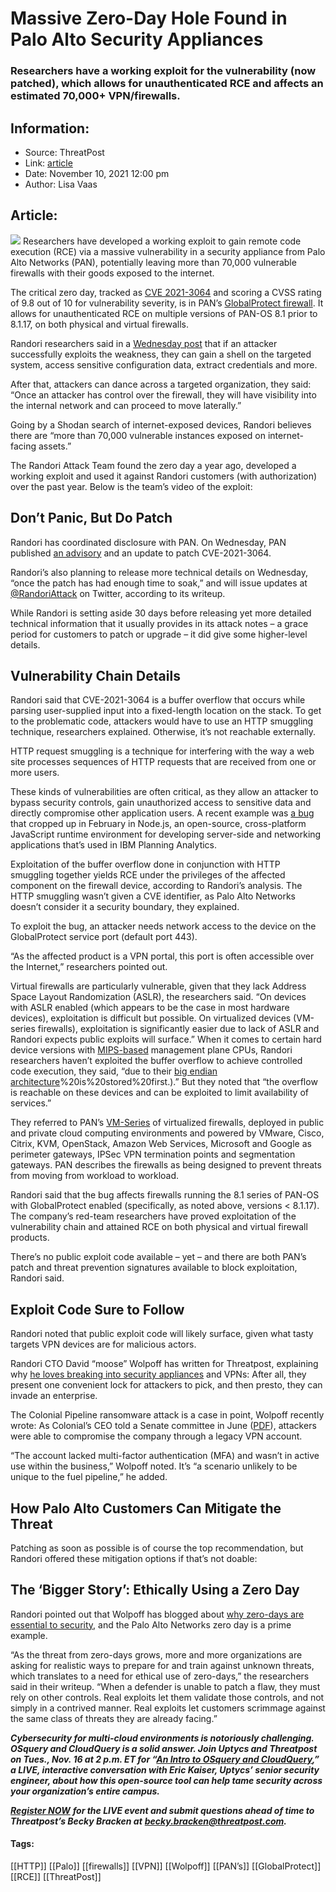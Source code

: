 # Massive Zero-Day Hole Found in Palo Alto Security Appliances
### Researchers have a working exploit for the vulnerability (now patched), which allows for unauthenticated RCE and affects an estimated 70,000+ VPN/firewalls. 

## Information:
+ Source: ThreatPost
+ Link: [article](https://kasperskycontenthub.com/threatpost-global/?p=176170)
+ Date: November 10, 2021  12:00 pm
+ Author: Lisa Vaas


## Article:
![](https://media.threatpost.com/wp-content/uploads/sites/103/2021/11/10115608/vpn-e1636563380116.jpg)
Researchers have developed a working exploit to gain remote code execution (RCE) via a massive vulnerability in a security appliance from Palo Alto Networks (PAN), potentially leaving more than 70,000 vulnerable firewalls with their goods exposed to the internet.


The critical zero day, tracked as [CVE 2021-3064](https://cve.mitre.org/cgi-bin/cvename.cgi?name=2021-3064) and scoring a CVSS rating of 9.8 out of 10 for vulnerability severity, is in PAN’s [GlobalProtect firewall](https://www.paloaltonetworks.com/products/globalprotect). It allows for unauthenticated RCE on multiple versions of PAN-OS 8.1 prior to 8.1.17, on both physical and virtual firewalls.


Randori researchers said in a [Wednesday post](https://security.paloaltonetworks.com/CVE-2021-3064) that if an attacker successfully exploits the weakness, they can gain a shell on the targeted system, access sensitive configuration data, extract credentials and more.


After that, attackers can dance across a targeted organization, they said: “Once an attacker has control over the firewall, they will have visibility into the internal network and can proceed to move laterally.”


Going by a Shodan search of internet-exposed devices, Randori believes there are “more than 70,000 vulnerable instances exposed on internet-facing assets.”


The Randori Attack Team found the zero day a year ago, developed a working exploit and used it against Randori customers (with authorization) over the past year. Below is the team’s video of the exploit:



Don’t Panic, But Do Patch
-------------------------


Randori has coordinated disclosure with PAN. On Wednesday, PAN published [an advisory](https://security.paloaltonetworks.com/CVE-2021-3064) and an update to patch CVE-2021-3064.


Randori’s also planning to release more technical details on Wednesday, “once the patch has had enough time to soak,” and will issue updates at [@RandoriAttack](https://twitter.com/Randoriattack) on Twitter, according to its writeup.


While Randori is setting aside 30 days before releasing yet more detailed technical information that it usually provides in its attack notes – a grace period for customers to patch or upgrade – it did give some higher-level details.


Vulnerability Chain Details
---------------------------


Randori said that CVE-2021-3064 is a buffer overflow that occurs while parsing user-supplied input into a fixed-length location on the stack. To get to the problematic code, attackers would have to use an HTTP smuggling technique, researchers explained. Otherwise, it’s not reachable externally.


HTTP request smuggling is a technique for interfering with the way a web site processes sequences of HTTP requests that are received from one or more users.


These kinds of vulnerabilities are often critical, as they allow an attacker to bypass security controls, gain unauthorized access to sensitive data and directly compromise other application users. A recent example was [a bug](https://threatpost.com/ibm-critical-remote-code-execution-flaw/164187/) that cropped up in February in Node.js, an open-source, cross-platform JavaScript runtime environment for developing server-side and networking applications that’s used in IBM Planning Analytics.


Exploitation of the buffer overflow done in conjunction with HTTP smuggling together yields RCE under the privileges of the affected component on the firewall device, according to Randori’s analysis. The HTTP smuggling wasn’t given a CVE identifier, as Palo Alto Networks doesn’t consider it a security boundary, they explained.


To exploit the bug, an attacker needs network access to the device on the GlobalProtect service port (default port 443).


“As the affected product is a VPN portal, this port is often accessible over the Internet,” researchers pointed out.


Virtual firewalls are particularly vulnerable, given that they lack Address Space Layout Randomization (ASLR), the researchers said. “On devices with ASLR enabled (which appears to be the case in most hardware devices), exploitation is difficult but possible. On virtualized devices (VM-series firewalls), exploitation is significantly easier due to lack of ASLR and Randori expects public exploits will surface.” When it comes to certain hard device versions with [MIPS-based](https://en.wikipedia.org/wiki/MIPS_architecture_processors) management plane CPUs, Randori researchers haven’t exploited the buffer overflow to achieve controlled code execution, they said, “due to their [big endian architecture](https://www.techtarget.com/searchnetworking/definition/big-endian-and-little-endian#:~:text=Big%2Dendian%20is%20an%20order,the%20sequence)%20is%20stored%20first.).” But they noted that “the overflow is reachable on these devices and can be exploited to limit availability of services.”


They referred to PAN’s [VM-Series](https://www.accyotta.com/palo-alto-networks/pa-vm) of virtualized firewalls, deployed in public and private cloud computing environments and powered by VMware, Cisco, Citrix, KVM, OpenStack, Amazon Web Services, Microsoft and Google as perimeter gateways, IPSec VPN termination points and segmentation gateways. PAN describes the firewalls as being designed to prevent threats from moving from workload to workload.


Randori said that the bug affects firewalls running the 8.1 series of PAN-OS with GlobalProtect enabled (specifically, as noted above, versions < 8.1.17). The company’s red-team researchers have proved exploitation of the vulnerability chain and attained RCE on both physical and virtual firewall products.


There’s no public exploit code available – yet – and there are both PAN’s patch and threat prevention signatures available to block exploitation, Randori said.


Exploit Code Sure to Follow
---------------------------


Randori noted that public exploit code will likely surface, given what tasty targets VPN devices are for malicious actors.


Randori CTO David “moose” Wolpoff has written for Threatpost, explaining why [he loves breaking into security appliances](https://threatpost.com/breaking-into-security-appliances/167584/) and VPNs: After all, they present one convenient lock for attackers to pick, and then presto, they can invade an enterprise.


The Colonial Pipeline ransomware attack is a case in point, Wolpoff recently wrote: As Colonial’s CEO told a Senate committee in June ([PDF](https://www.hsgac.senate.gov/imo/media/doc/Testimony-Blount-2021-06-08.pdf)), attackers were able to compromise the company through a legacy VPN account.


“The account lacked multi-factor authentication (MFA) and wasn’t in active use within the business,” Wolpoff noted. It’s “a scenario unlikely to be unique to the fuel pipeline,” he added.


How Palo Alto Customers Can Mitigate the Threat
-----------------------------------------------


Patching as soon as possible is of course the top recommendation, but Randori offered these mitigation options if that’s not doable:


The ‘Bigger Story’: Ethically Using a Zero Day
----------------------------------------------


Randori pointed out that Wolpoff has blogged about [why zero-days are essential to security](https://www.randori.com/blog/why-zero-days-are-essential-to-security/), and the Palo Alto Networks zero day is a prime example.


“As the threat from zero-days grows, more and more organizations are asking for realistic ways to prepare for and train against unknown threats, which translates to a need for ethical use of zero-days,” the researchers said in their writeup. “When a defender is unable to patch a flaw, they must rely on other controls. Real exploits let them validate those controls, and not simply in a contrived manner. Real exploits let customers scrimmage against the same class of threats they are already facing.”


***Cybersecurity for multi-cloud environments is notoriously challenging. OSquery and CloudQuery is a solid answer. Join Uptycs and Threatpost on Tues., Nov. 16 at 2 p.m. ET for “***[***An Intro to OSquery and CloudQuery***](https://bit.ly/3wf2vTP)***,” a LIVE, interactive conversation with Eric Kaiser, Uptycs’ senior security engineer, about how this open-source tool can help tame security across your organization’s entire campus.***


[***Register NOW***](https://bit.ly/3wf2vTP) ***for the LIVE event and submit questions ahead of time to Threatpost’s Becky Bracken at*** [***becky.bracken@threatpost.com***](mailto:becky.bracken@threatpost.com)***.***




#### Tags:
[[HTTP]] [[Palo]] [[firewalls]] [[VPN]] [[Wolpoff]] [[PAN’s]] [[GlobalProtect]] [[RCE]] [[ThreatPost]]
